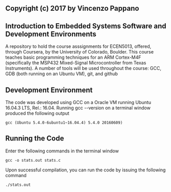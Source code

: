 ## Copyright (c) 2017 by Vincenzo Pappano


## Introduction to Embedded Systems Software and Development Environments

A repository to hold the course asssignments for ECEN5013, offered, through Coursera, by the University of Colorado, Boulder. This course teaches basic programming techniques for an ARM Cortex-M4F (specifically the MSP432 Mixed-Signal Microcontroller from Texas Instruments). A number of tools will be used throughout the course: GCC, GDB (both running on an Ubuntu VM), git, and github

## Development Environment

The code was developed using GCC on a Oracle VM running Ubuntu 16.04.3 LTS, Rel.: 16.04. Running gcc --version on a terminal window produced the following output

```
gcc (Ubuntu 5.4.0-6ubuntu1~16.04.4) 5.4.0 20160609)
```

## Running the Code

Enter the following commands in the terminal window 

```
gcc -o stats.out stats.c
```

Upon successful compilation, you can run the code by issuing the following command

```
./stats.out
```